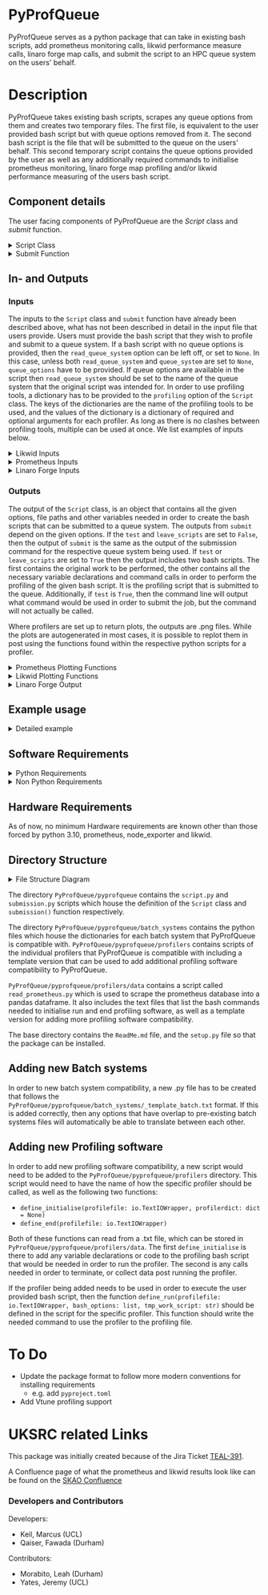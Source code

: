 # PyProfQueue

PyProfQueue serves as a python package that can take in existing bash scripts, add prometheus monitoring calls, 
likwid performance measure calls, linaro forge map calls, and submit the script to an HPC queue system on the users' 
behalf.

# Description

PyProfQueue takes existing bash scripts, scrapes any queue options from them and creates two temporary files. The first 
file, is equivalent to the user provided bash script but with queue options removed from it. The second bash script is
the file that will be submitted to the queue on the users' behalf. This second temporary script contains the queue 
options provided by the user as well as any additionally required commands to initialise prometheus monitoring, linaro
forge map profiling and/or likwid performance measuring of the users bash script.

## Component details

The user facing components of PyProfQueue are the *Script* class and *submit* function.

<details>

<summary>Script Class</summary>

### Script Class

The `Script` class is used in the following way, and the following options are available:
```python
script = pyprofqueue.Script(queue_system: str,
                            work_script: str,
                            read_queue_system: str =None,
                            queue_options: dict = None,
                            profiling: dict = None
                            )   
```
|           Option             | Description                                                                                                                        |
|:----------------------------:|------------------------------------------------------------------------------------------------------------------------------------|
|        `queue_system`        | The intended target queue system (Supports Slurm and PBS Torque)                                                                   |
|        `work_script`         | The bash script which contains the queue options and work to be done                                                               |
|`read_queue_system` (Optional)| The name of the queue system for which the script was written if it was written for a queue system                                 |
|  `queue_options` (Optional)  | Any queue options to add or override when compared to the `work_script`                                                            |
|    `profiling` (Optional)    | Dictionary with keys representing which profiler to use with values of dictionaries listing profiler options such as "requirements"|

The queue options that PyProfQueue supports are dependent on the batch system, for more details, we advise looking 
at the dictionaries in `./pyprofqueue/batch_systems/<batch system of interets>.py` in order to find option compatibility.

Any `Script` object, then comes with three additional methods intended to be used by users. These methods are:

#### `change_options`
```python
change_options(queue_options: dict)
```
- Allows for options to be changed post initiation of a `Script` object, in case the options given in the 
initialisation are no longer desired.

As an example usage of `change_options`, let us assume we have a `Script` object that has the option `{'time': 12:00:00}`
meaning that the script would be terminated if it takes longer than 12 hours. We now wish to make it so that the script
is allowed to run for 24 hours. So we use the following:
```python
script.change_options(queue_options={'time':'24:00:00'})
```
`change_options` maintains all previous options that are not listed in the dictionary passed to `change_options`.
</details>

<details>

<summary>Submit Function</summary>

### Submit Function

The `submit` function serves as the point of execution for PyProfQueue. When called, it will take the given `Script` 
object, and submit it to the queue system the `Script` object is configured for.
```python
pyprofqueue.submit(script: Script,
                   tmp_work_script: str = './tmp_workfile.sh',
                   tmp_profile_script: str = './tmp_profilefile.sh',
                   bash_options: list = [''],
                   leave_scripts: bool = True,
                   test: bool = False):
```
|           Option              | Description                                                                                                                                                                                                        |
|:-----------------------------:|--------------------------------------------------------------------------------------------------------------------------------------------------------------------------------------------------------------------|
|           `script`            | `Script` object to be submitted to queue                                                                                                                                                                           |
| `tmp_work_script` (Optional)  | Desired name of temporary work script. Defaults to `"./tmp_workfile.sh"`.                                                                                                                                              |
|`tmp_profile_script` (Optional)| Desired name of temporary profile script. Defaults to `"./tmp_profilefile.sh"`.                                                                                                                                        |
|   `bash_options` (Optional)   | List of options that the user provided bash script may require. Defaults to `['']`.                                                                                                                                 |
|  `leave_scripts` (Optional)   | Boolean to determine if the temporary scripts should be left or removed after submission. Defaults to `True`                                                                                                         |
|       `test` (Optional)       | Boolean to determine if the script should be submitted, or if the command that would be used should be printed to the terminal. Additionally, this leaves the temporary scripts in tackt so they can be inspected. |

</details>

##  In- and Outputs

### Inputs

The inputs to the `Script` class and `submit` function have already been described above, what has not been described
in detail in the input file that users provide. Users must provide the bash script that they wish to profile and submit
to a queue system. If a bash script with no queue options is provided, then the `read_queue_system` option can be left
off, or set to `None`. In this case, unless both `read_queue_system` and `queue_system` are set to `None`, `queue_options` 
have to be provided. If queue options are available in the script then `read_queue_system` should be set to the name
of the queue system that the original script was intended for. In order to use profiling tools, a dictionary has to 
be provided to the `profiling` option of the `Script` class. The keys of the dictionaries are the name of the profiling
tools to be used, and the values of the dictionary is a dictionary of required and optional arguments for each profiler.
As long as there is no clashes between profiling tools, multiple can be used at once. We list examples of inputs below.

<details>
<summary>Likwid Inputs</summary>

#### Likwid specific inputs
In order to use likwid, the key `"likwid"` needs to be used in the `profiling` option for the `Script` object. This key 
then needs to have a dictionary which can contain the key "requirements" which would list of all commands that need to
be executed prior to being able to use likwid on the HPC system the script is being submitted to. If, for example, a 
simple module loading command is required, it could look like this
```python
profiling = {"likwid": {"requirements":["module load likwid"]}}
```
</details>

<details>
<summary>Prometheus Inputs</summary>

#### Prometheus specific inputs
In order to use prometheus, the key `"prometheus"` needs to be used in the `profiling` option for the `Script` object. 
This key then needs to have a dictionary containing the key "requirements" which has to contain the path to the 
prometheus instance to use, or it has to contain `"ip_address"` which then has an IP address, stored as a string, 
of a pre-existing prometheus instance that can be scraped. Here is an example of both, where `"<path/to/prometheus>"`
is used to represent the path to the prometheus instance the user would want to use.
```python
profiling = {"prometheus": {"requirements":["export PROMETHEUS_SOFTWARE=<path/to/prometheus>"]}}
# OR
profiling = {"prometheus": {"ip_address":["127.0.0.1:9090"]}}
```
</details>

<details>
<summary>Linaro Forge Inputs</summary>

#### Linaro Forge Map specific inputs
In order to use Linaro Forge map profiling, the key `"linaro_forge"` needs to be used in the `profiling` option for the 
`Script` object. This key then requires have a value of `"code_line"` listing the strings to look for in the user 
provided bash script which should be profiled using Linaro Forge map. It is important to note, that any entry into the
`"code_line"` list will be used to search lines of the user provided bash script, providing a `"code_line"` such as `"echo"`,
would add Linaro Forge map profiling to every line containing the string `"echo"`, not just a line that only has `"echo"` 
on it. Additionally, a `"requirements"` key can be provided which should list any commands that need to be executed prior 
to being able to use Linaro Forge on an HPC system, and it can also contain an `"options"` key to allow options to be 
passed to the Linaro Forge map calls. Here is an example of how the profiling option could look like if a user wanted 
to only use Linaro Forge map profiling
```python
profiling = {"linaro_forge": {'code_line': ['echo "Hello World"']}}
```
Because of the overhead of Linaro Forge map, we do not recommend using Likwid and Linaro Forge map together. The results
from Likwid would be less representative of the user provided bash script as the overhead of Linaro Forge map would
be included into the data, but non-separable. 
</details>


### Outputs
The output of the `Script` class, is an object that contains all the given options, file paths and other variables 
needed in order to create the bash scripts that can be submitted to a queue system. The outputs from `submit` 
depend on the given options. If the `test` and `leave_scripts` are set to `False`, then the output of `submit` is 
the same as the output of the submission command for the respective queue system being used. If `test` or 
`leave_scripts` are set to `True` then the output includes two bash scripts. The first contains the original work 
to be performed, the other contains all the necessary variable declarations and command calls in order to perform 
the profiling of the given bash script. It is the profiling script that is submitted to the queue. Additionally,
if `test` is `True`, then the command line will output what command would be used in order to submit the job, but
the command will not actually be called.

Where profilers are set up to return plots, the outputs are .png files. While the plots are autogenerated in most cases,
it is possible to replot them in post using the functions found within the respective python scripts for a profiler.

<details>
<summary>Prometheus Plotting Functions</summary>
The following plot functions are called automatically by the script that PyProfQueue creates, but can be called in post
by users if so desired.

### `profilers.prometheus.load_df` function
This function reads the prometheus database created by using prometheus profiling with *PyProfQueue* and stores it 
into a `pandas.DataFrame`. This then has the time converted into the format of `"yyyy-mm-dd HH:MM:SS"` for user readability.
The times at which datapoints exist are then also given out as a `numpy.array` on top of returning the dataframe. 

|    Option    | Description                             |
|:------------:|-----------------------------------------|
| `feather_path` | path to the scraped prometheus database |

### `profilers.prometheus.plot_prom_profiling` function
This function plots the results of a prometheus profiling effort. It is compatible with additional features for 
[Common Workflow Language](https://www.commonwl.org/) (CWL) workflows, if the output from a CWL call is saved to a file.

|            Option            | Description                                                                                                                      |
|:----------------------------:|----------------------------------------------------------------------------------------------------------------------------------|
|              `df`              | `pandas.DataFrame` of the prometheus profiling data. Obtained from `load_df`                                                   |
|         `time_series`          | `numpy.array` of the times at which data was collected. Obtained from `load_df`                                                 |
|         `name_prefix`          | Desired path and name prefix for the plots                                                                                       |
|     `mean_cpu` (Optional)      | Boolean on if the `mean_cpu` usage should be plotted                                                                               |
|      `all_cpu` (Optional)      | Boolean on if all cpu usages should be plotted                                                                                   |
|      `memory` (Optional)       | Boolean on if the memory usage should be plotted                                                                                 |
|      `network` (Optional)      | Boolean on if the network usage should be plotted                                                                                |
|`network_three_mean` (Optional) | Boolean on if the network `y`-limit should be restricted to three times the mean value                                             |
|       `gant` (Optional)        | Boolean on if a gant chart like plot should be created if CWL was used to run a workflow                                         |
|     `cwl_file` (Optional)      | Path to a text file containing the ouput of CWL, if it was used to run a workflow. This is used to shade when each step occured. |
|       `label` (Optional)       | Boolean to label each CWL step on shaded graphs if `cwl_file` was provided                                                         |
</details>

<details>
<summary>Likwid Plotting Functions</summary>

### `profilers.likwid.plot_likwid_roof_single` function
This function plots the results of a likwid profiling effort as a single point, meaning that it is the average FLOP/s
and average operational intensity over the entire duration of the job.

|        Option           | Description                                                          |
|:-----------------------:|----------------------------------------------------------------------|
|      `name_prefix`      | Desired path and name prefix for the plot                            |
|        `maxperf`        | Float of the maximum performance listed in likwid output file        |
|      `maxband`          | Float of the maximum memory bandwidth listed in likwid output file   |
| `code_name` (Optional)  | String of what to call the code in the legend of the plot            |
| `code_mflop` (Optional) | Float of the codes MFLOP/s listed in the likwid output               |
| `code_opint` (Optional) | Float of the codes Operational Intensity listed in the likwid output |

### `profilers.likwid.plot_roof_timeseries` function
This function plots the results of a likwid profiling effort as a single point, meaning that it is the average FLOP/s
and average operational intensity over the entire duration of the job. The performance is plotted in Log scale.

|        Option         | Description                                                        |
|:---------------------:|--------------------------------------------------------------------|
|      `likwid_file`    | Path to likwid output file                                         |
|      `name_prefix`    | Desired path and name prefix for the plot                          |
|        `maxperf`      | Float of the maximum performance listed in likwid output file      |
|        `maxband`      | Float of the maximum memory bandwidth listed in likwid output file |
| `code_name` (Optional)| String of what to call the code in the legend of the plot          |
</details>

<details>
<summary>Linaro Forge Output</summary>

Linaro Forge map, provides a .map file for each call of Linaro Forge map that was added to the user provided bash 
script. This file can be opened using Linaro Forge in order to see the results of the profiling performed on those
calls.

</details>

## Example usage

<details>
<summary>Detailed example</summary>

Let us look at a toy example to show how this script would be used. Let us assume we have an HPC system that uses slurm.
This system requires loading the likwid module if we want to use it, and we have downloaded the prometheus codes to the
directory `/home/Software` and ensured that we can execute both without sudo commands. Let us assume we have the 
following bash script:
```bash
#!/bin/bash
#SBATCH -A example_project
#SBATCH -c 16
#SBATCH -N 1
#SBATCH -o /home/queue_work/%x.%j/output.out
#SBATCH -p example_partition
#SBATCH -J TestSubmission
#SBATCH -n 1
#SBATCH -t 00:05:00

echo "The first option was:"
echo ${1}
echo "The second option was:"
echo ${2}
```

The following example python script can be used to add the prometheus monitoring, likwid performance profiling and to 
submit the script to the queue. We have listed the queue options in the `Script` object initialisation even though it 
would pull them from the bash script in order to show an example of how they would be listed.
```python 
import pyprofqueue as ppq

ProfileScript = ppq.Script(queue_system='slurm',
                           work_script='./tmp_workfile.sh',
                           queue_options={
                             'workdir': '/home/queue_work/%x.%j',
                             'job_name': 'NewName'},
                           profiling={
                             "likwid": {'requirements': ['module load oneAPI_comp/2021.1.0',
                                                         'module load likwid/5.2.0']},
                             "prometheus": {'requirements': ['export PROMETHEUS_SOFTWARE=/home/Software']}
                           }
                           )

ppq.submit(ProfileScript, 
           tmp_work_script = './test_workfile.sh',
           tmp_profile_script = './test_profilefile.sh',
           bash_options=['"Hello "', '"World!"'],
           test=True)
```
This python script prints the following to the command line, but does not submit a job:
```
The following command would be used to submit a job to the queue:
sbatch ./test_profilefile.sh
```
Following this, it has created two files, `test_workfile.sh` and `test_profilefile.sh`. `test_workfile.sh` should look like
the original bash script provided by the user, but with the options removed, in our case:
```bash
#!/bin/bash

# Any work that users may want to do on an HPC system, including environment initialisations
# For the sake of example we simply call
echo "The first option was:"
echo ${1}
echo "The second option was:"
echo ${2}
```

While `test_profiliefile.sh` contains all the necessary initialisations and terminations for prometheus and likwid to run
and provide plots and output files. The entire file won't be listed here as it is quite length, however we will 
state how the `test_workfile.sh` is called within `test_profilefile.sh`
```bash
likwid-perfctr -g MEM_DP -t 300s -o ${LIKWID_RUNNING_DIR}/likwid_output.txt -O -f bash ./test_workfile.sh  "Hello " "World!"
```
</details>

## Software Requirements

<details>
<summary>Python Requirements</summary>

For the sake of PyProfQueue, the required python version is at least 3.10, as this package utilises the match 
functionality.
- numpy
- pytz
- pyarrow
- matplotlib
- promql_http_api==0.3.3
- pandas<=2.2.1
</details>


<details>
<summary>Non Python Requirements</summary>

In addition to the python requirements listed above, PyProfQueue also needs to have the following software available
on the system to which the job will be submitted:
- [node_exporter](https://prometheus.io/docs/guides/node-exporter/)
- [prometheus](https://prometheus.io/)
- [likwid](https://github.com/RRZE-HPC/likwid)
- [Linaro Forge](https://www.linaroforge.com/)

<details>
<summary>Prometheus Requirements</summary>
For prometheus and node_exporter, it is enough to download the software as long as they can both be launched by the 
user without sudo rights. However, they need to be put into the same directory so that the following directory structure
is in place:

```md
${PROMETHEUS_SOFTWARE}
├── node_exporter
│   └── node_exporter
└── prometheus
    ├── prometheus
    └── prometheus.yml
```
Where `node_exporter/node_exporter` is the executable for `node_exporter`, `prometheus/prometheus` is the executable for 
`prometheus`, and `prometheus/prometheus.yml` is the configuration file to be used for `prometheus`.
</details>

<details>
<summary>Likwid Requirements</summary>
For the sake of likwid, it needs to be installed or loaded, in such a way that a user could run the following 
command without sudo rights:

```
likwid-perfctr -g MEM_DP -t 300s <output directory> <executable> <options for executable>
```
</details>

<details>
<summary>Linaro Forge Requirements</summary>
For the sake of Linaro Forge, users should load linaro forge, through modules or whatever format an HPC system has,
such that they can call a function similar to 

```
map --profile --no-queue -o <output file path> <user command>
```
as this is what PyProfQueue will use in order to profile parts of the user provided work script.

</details>

</details>

## Hardware Requirements

As of now, no minimum Hardware requirements are known other than those forced by python 3.10, prometheus, node_exporter
and likwid.

## Directory Structure

<details>
<summary>File Structure Diagram</summary>

```md
PyProfQueue
├── pyprofqueue
│   ├── batch_systems
│   │   ├── pbs.py
│   │   ├── slurm.py
│   │   └── _template_batch.txt
│   ├── profilers
│   │   ├── data
│   │   │   ├── read_prometheus.py
│   │   │   ├── likwid_commands.txt
│   │   │   ├── linaro_forge_commands.txt
│   │   │   ├── prometheus_commands.txt
│   │   │   └── _template_commands.txt
│   │   ├── likwid.py
│   │   ├── linaro_forge.py
│   │   ├── prometheus.py
│   │   └── _template_profiler.txt
│   ├── __init__.py
│   ├── plot.py
│   ├── script.py
│   └── submission.py
├── ReadMe.md
└── setup.py
```
</details>

The directory `PyProfQueue/pyprofqueue` contains the `script.py` and `submission.py` scripts which house the 
definition of the `Script` class and `submission()` function respectively. 

The directory `PyProfQueue/pyprofqueue/batch_systems` contains the python files which house the dictionaries for each
batch system that PyProfQueue is compatible with. `PyProfQueue/pyprofqueue/profilers` contains scripts of the individual 
profilers that PyProfQueue is compatible with including a template version that can be used to add additional profiling 
software compatibility to PyProfQueue. 

`PyProfQueue/pyprofqueue/profilers/data` contains a script called 
`read_prometheus.py` which is used to scrape the prometheus database into a pandas dataframe. It also includes the text 
files that list the bash commands needed to initialise run and end profiling software, as well as a template version for 
adding more profiling software compatibility.

The base directory contains the `ReadMe.md` file, and the `setup.py` file so that the package can be installed.

## Adding new Batch systems

In order to new batch system compatibility, a new .py file has to be created that follows the 
`PyProfQueue/pyprofqueue/batch_systems/_template_batch.txt` format. If this is added correctly, then any options that 
have overlap to pre-existing batch systems files will automatically be able to translate between each other.

## Adding new Profiling software

In order to add new profiling software compatibility, a new script would need to be added to the 
`PyProfQueue/pyprofqueue/profilers` directory. This script would need to have the name of how the specific profiler
should be called, as well as the following two functions:
- `define_initialise(profilefile: io.TextIOWrapper, profilerdict: dict = None)`
- `define_end(profilefile: io.TextIOWrapper)`

Both of these functions can read from a .txt file, which can be stored in `PyProfQueue/pyprofqueue/profilers/data`.
The first `define_initialise` is there to add any variable declarations or code to the profiling bash script that would
be needed in order to run the profiler. The second is any calls needed in order to terminate, or collect data post 
running the profiler.

If the profiler being added needs to be used in order to execute the user provided bash script, then the function 
`define_run(profilefile: io.TextIOWrapper, bash_options: list, tmp_work_script: str)` should be defined in the 
script for the specific profiler. This function should write the needed command to use the profiler to the profiling 
file.

# To Do

- Update the package format to follow more modern conventions for installing requirements
  - e.g. add `pyproject.toml`
- Add Vtune profiling support

# UKSRC related Links
This package was initially created because of the Jira Ticket [TEAL-391](https://jira.skatelescope.org/browse/TEAL-391).

A Confluence page of what the prometheus and likwid results look like can be found on the 
[SKAO Confluence](https://confluence.skatelescope.org/display/SRCSC/Profiling+LOFAR+VLBI+Workflow)

### Developers and Contributors

Developers:
- Keil, Marcus (UCL)
- Qaiser, Fawada (Durham)

Contributors:
- Morabito, Leah (Durham)
- Yates, Jeremy (UCL)
